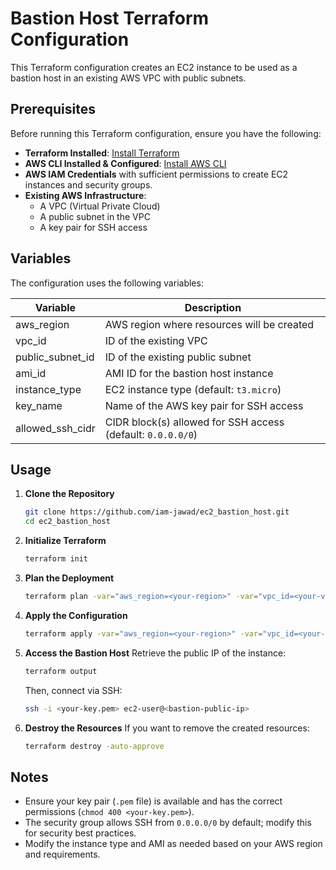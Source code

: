 # Bastion Host Terraform Configuration

This Terraform configuration creates an EC2 instance to be used as a bastion host in an existing AWS VPC with public subnets.

## Prerequisites

Before running this Terraform configuration, ensure you have the following:

- **Terraform Installed**: [Install Terraform](https://developer.hashicorp.com/terraform/tutorials/aws-get-started/install-cli)
- **AWS CLI Installed & Configured**: [Install AWS CLI](https://aws.amazon.com/cli/)
- **AWS IAM Credentials** with sufficient permissions to create EC2 instances and security groups.
- **Existing AWS Infrastructure**:
  - A VPC (Virtual Private Cloud)
  - A public subnet in the VPC
  - A key pair for SSH access

## Variables

The configuration uses the following variables:

| Variable          | Description                                         |
|------------------|-------------------------------------------------|
| aws_region       | AWS region where resources will be created       |
| vpc_id          | ID of the existing VPC                          |
| public_subnet_id | ID of the existing public subnet               |
| ami_id          | AMI ID for the bastion host instance           |
| instance_type   | EC2 instance type (default: `t3.micro`)        |
| key_name        | Name of the AWS key pair for SSH access        |
| allowed_ssh_cidr| CIDR block(s) allowed for SSH access (default: `0.0.0.0/0`) |

## Usage

1. **Clone the Repository**
   ```sh
   git clone https://github.com/iam-jawad/ec2_bastion_host.git
   cd ec2_bastion_host
   ```

2. **Initialize Terraform**
   ```sh
   terraform init
   ```

3. **Plan the Deployment**
   ```sh
   terraform plan -var="aws_region=<your-region>" -var="vpc_id=<your-vpc-id>" -var="public_subnet_id=<your-subnet-id>" -var="ami_id=<your-ami-id>" -var="key_name=<your-key-name>"
   ```

4. **Apply the Configuration**
   ```sh
   terraform apply -var="aws_region=<your-region>" -var="vpc_id=<your-vpc-id>" -var="public_subnet_id=<your-subnet-id>" -var="ami_id=<your-ami-id>" -var="key_name=<your-key-name>" -auto-approve
   ```

5. **Access the Bastion Host**
   Retrieve the public IP of the instance:
   ```sh
   terraform output
   ```
   Then, connect via SSH:
   ```sh
   ssh -i <your-key.pem> ec2-user@<bastion-public-ip>
   ```

6. **Destroy the Resources**
   If you want to remove the created resources:
   ```sh
   terraform destroy -auto-approve
   ```

## Notes
- Ensure your key pair (`.pem` file) is available and has the correct permissions (`chmod 400 <your-key.pem>`).
- The security group allows SSH from `0.0.0.0/0` by default; modify this for security best practices.
- Modify the instance type and AMI as needed based on your AWS region and requirements.
